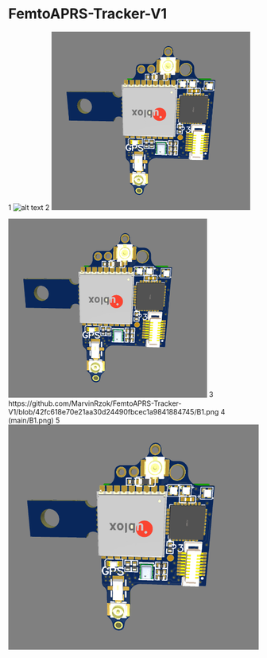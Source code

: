 # FemtoAPRS-Tracker-V1

1
![alt text](https://github.com/MarvinRzok/FemtoAPRS-Tracker-V1/blob/main/B1.png?raw=true)
2
<img src="./B1.png" width="400"> 

<img src="./B1.png" width="400">
3
https://github.com/MarvinRzok/FemtoAPRS-Tracker-V1/blob/42fc618e70e21aa30d24490fbcec1a9841884745/B1.png
4
(main/B1.png)
5
<img src="./B1.png">
